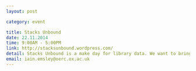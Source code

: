```yaml
---
layout: post

category: event

title: Stacks Unbound 
date: 22.11.2014
time: 9:00AM - 5:00PM
link: http://stacksunbound.wordpress.com/
detail: Stacks Unbound is a make day for library data. We want to bring people together and prototype for a day. Developers, researchers, librarians, curators, readers, anyone with an interest in libraries and their data are all welcome. You're equally welcome to bring coding skills, ideas, stories or narratives.
email: iain.emsley@oerc.ox.ac.uk
---
```

